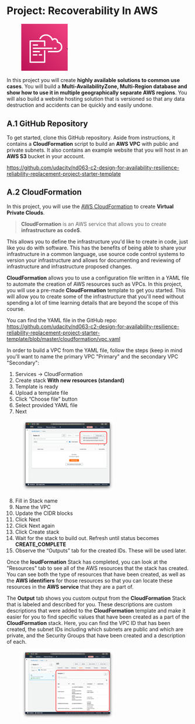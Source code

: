 # Project: Recoverability In AWS

<figure>
  <img src="./fig/aws-cloudformation.png" alt=".." title="Optional title" width="30%" height="15%"/>  
 <figcaption></figcaption>
</figure>

In this project you will create **highly available solutions to common use cases**. You will build a **Multi-AvailabilityZone, Multi-Region database and show how to use it in multiple geographically separate AWS regions**. You will also build a website hosting solution that is versioned so that any data destruction and accidents can be quickly and easily undone.

## A.1 GitHub Repository

To get started, clone this GitHub repository. Aside from instructions, it contains a **CloudFormation** script to build an **AWS VPC** with public and private subnets. It also contains an example website that you will host in an **AWS S3** bucket in your account.

<https://github.com/udacity/nd063-c2-design-for-availability-resilience-reliability-replacement-project-starter-template>

## A.2 CloudFormation

In this project, you will use the [AWS CloudFormation](https://aws.amazon.com/cloudformation/) to create **Virtual Private Clouds**.
> **CloudFormation** is an AWS service that allows you to create **infrastructure as code$**.

This allows you to define the infrastructure you'd like to create in code, just like you do with software. This has the benefits of being able to share your infrastructure in a common language, use source code control systems to version your infrastructure and allows for documenting and reviewing of infrastructure and infrastructure proposed changes.

**CloudFormation** allows you to use a configuration file written in a YAML file to automate the creation of AWS resources such as VPCs. In this project, you will use a pre-made **CloudFormation** template to get you started. This will allow you to create some of the infrastructure that you'll need without spending a lot of time learning details that are beyond the scope of this course.

You can find the YAML file in the GitHub repo: <https://github.com/udacity/nd063-c2-design-for-availability-resilience-reliability-replacement-project-starter-template/blob/master/cloudformation/vpc.yaml>

In order to build a VPC from the YAML file, follow the steps (keep in mind you'll want to name the primary VPC "Primary" and the secondary VPC "Secondary":

1. Services -> CloudFormation
2. Create stack **With new resources (standard)**
3. Template is ready
4. Upload a template file
5. Click “Choose file” button
6. Select provided YAML file
7. Next

<figure>
  <img src="./fig/cloudformationCreate.png" alt=".." title="Optional title" width="60%" height="70%"/>  
 <figcaption></figcaption>
</figure>

8. Fill in Stack name
9. Name the VPC
10. Update the CIDR blocks
11. Click Next
12. Click Next again
13. Click Create stack
14. Wait for the stack to build out. Refresh until status becomes **CREATE_COMPLETE**
15. Observe the “Outputs” tab for the created IDs. These will be used later.

Once the **loudFormation** Stack has completed, you can look at the "Resources" tab to see all of the AWS resources that the stack has created. You can see both the type of resources that have been created, as well as the **AWS identifiers** for those resources so that you can locate these resources in the **AWS service** that they are a part of.

The **Output** tab shows you custom output from the **CloudFormation** Stack that is labeled and described for you. These descriptions are custom descriptions that were added to the **CloudFormation** template and make it easier for you to find specific values that have been created as a part of the **CloudFormation** stack.
Here, you can find the VPC ID that has been created, the subnet IDs including which subnets are public and which are private, and the Security Groups that have been created and a description of each.

<figure>
  <img src="./fig/cloudformationoutputs.png" alt=".." title="Optional title" width="60%" height="70%"/>  
 <figcaption></figcaption>
</figure>
